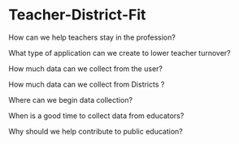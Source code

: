 # Teacher-District-Fit
How can we help teachers stay in the profession?

What type of application can we create to lower teacher turnover?

How much data can we collect from the user?

How much data can we collect from Districts ?

Where can we begin data collection?

When is a good time to collect data from educators?

Why should we help contribute to public education?
